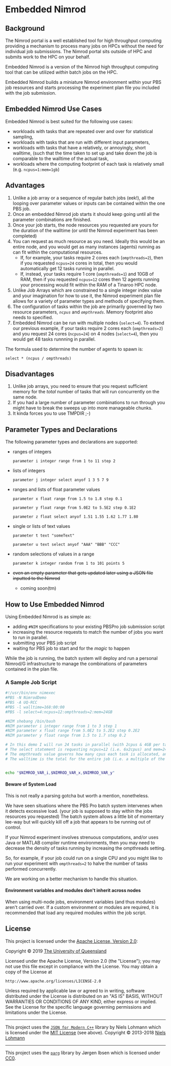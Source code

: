 # Embedded Nimrod

## Background

The Nimrod portal is a well established tool for high throughput computing providing a mechanism to process many jobs on HPCs without the need for individual job submissions. The Nimrod portal sits outside of HPC and submits work to the HPC on your behalf.
 
Embedded Nimrod is a version of the Nimrod high throughput computing tool that can be utilized _within_ batch jobs on the HPC.

Embedded Nimrod builds a miniature Nimrod environment _within_ your PBS job resources and starts processing the experiment plan file you included with the job submission.

## Embedded Nimrod Use Cases

Embedded Nimrod is best suited for the following use cases:
* workloads with tasks that are repeated over and over for statistical sampling,
* workloads with tasks that are run with different input parameters,
* workloads with tasks that have a relatively, or annoyingly, short walltime, 
(such that the time taken to set up and take down the job is comparable to the walltime of the actual task,
* workloads where the computing footprint of each task is relatively small (e.g. `ncpus=1:mem=1gb`) 

## Advantages

1. Unlike a job array or a sequence of regular batch jobs (eek!), all the looping over parameter values or inputs can be contained within the one PBS job. 
2. Once an embedded Nimrod job starts it should keep going until all the parameter combinations are finished.
3. Once your job starts, the node resources you requested are yours for the duration of the walltime (or until the Nimrod experiment has been completed) 
4. You can request as much resource as you need. Ideally this would be an entire node, and you would get as many instances (agents) running as can fit within the computational resources.
    *  If, for example, your tasks require 2 cores each (`ompthreads=2`), then if you requested `ncpus=24` cores in total, then you would automatically get 12 tasks running in parallel.
    *  If, instead, your tasks require 1 core (`ompthreads=1`) and 10GB of RAM, then if you requested `ncpus=12` cores then 12 agents running your processing would fit within the RAM of a Tinaroo HPC node. 
5. Unlike Job Arrays which are constrained to a single integer index value and your imagination for how to use it, the Nimrod experiment plan file allows for a variety of parameter types and methods of specifying them.
6. The configuration of tasks within the job are primarily governed by two resource parameters, *`ncpus`* and *`ompthreads`*. Memory footprint also needs to specified.
7. Embedded Nimrod can be run with multiple nodes (`select=4`). To extend our previous example, if your tasks require 2 cores each (`ompthreads=2`) and you request 24 cores (`ncpus=24`) on 4 nodes (`select=4`), then you would get 48 tasks runnning in parallel.

The formula used to determine the number of agents to spawn is:
```
select * (ncpus / ompthreads)
```

## Disadvantages

1. Unlike job arrays, you need to ensure that you request sufficient memory for the _total_ number of tasks that will run concurrently on the same node. 
2. If you had a large number of parameter combinations to run through you might have to break the sweeps up into more manageable chunks.
3. It kinda forces you to use TMPDIR ;-)

## Parameter Types and Declarations

The following parameter types and declarations are supported:

* ranges of integers 

  `parameter i integer range from 1 to 11 step 2`

* lists of integers 

  `parameter j integer select anyof 1 3 5 7 9`

* ranges and lists of float parameter values 

  `parameter x float range from 1.5 to 1.8 step 0.1`

  `parameter y float range from 5.0E2 to 5.5E2 step 0.1E2`

  `parameter z float select anyof 1.51 1.55 1.62 1.77 1.80`

* single or lists of text values

  `parameter t text "someText"`

  `parameter u text select anyof "AAA" "BBB" "CCC"`

* random selections of values in a range

  `parameter k integer random from 1 to 101 points 5`

* ~~even an empty parameter that gets updated later using a JSON file inputted to the Nimrod~~
  - coming soon(tm)

## How to Use Embedded Nimrod

Using Embedded Nimrod is as simple as:
* adding `#NIM` specifications to your existing PBSPro job submission script
* increasing the resource requests to match the number of jobs you want to run in parallel.
* submitting your PBS job script 
* waiting for PBS job to start and for the _magic_ to happen


While the job is running, the batch system will deploy and run a personal Nimrod/G infrastructure to manage the combinations of parameters contained in the plan file.

### A Sample Job Script 

```bash
#!/usr/bin/env nimexec
#PBS -N NimrodDemo
#PBS -A UQ-RCC
#PBS -l walltime=168:00:00
#PBS -l select=4:ncpus=12:ompthreads=2:mem=24GB

#NIM shebang /bin/bash
#NIM parameter i integer range from 1 to 3 step 1
#NIM parameter x float range from 5.0E2 to 5.2E2 step 0.2E2
#NIM parameter y float range from 1.5 to 1.7 step 0.2

# In this demo I will run 24 tasks in parallel (with 2cpus & 4GB per task) in 4 half a HPC nodes.
# The select statement is requesting ncpus=12 (i.e. 6x2cpus) and mem=24GB (i.e. 6x4GB) 
# The ompthreads value governs how many cpus each task is allocated, and ncpus / ompthreads governs how parallel instances can fit.
# The walltime is the total for the entire job (i.e. a multiple of the single task walltime)


echo "$NIMROD_VAR_i,$NIMROD_VAR_x,$NIMROD_VAR_y"
```

#### Beware of System Load

This is not really a parsing gotcha but worth a mention, nonetheless.

We have seen situations where the PBS Pro batch system intervenes when it detects excessive load.
(your job is supposed to stay within the jobs resources you requested)
The batch system allows a little bit of momentary lee-way but will quickly kill off a job that appears to be running out of control.

If your Nimrod experiment involves strenuous computations, and/or uses Java or MATLAB compiler runtime environments, then you may need to decrease the density of tasks running by increasing the ompthreads setting.

So, for example, if your job could run on a single CPU and you might like to run your experiment with `ompthreads=2` to halve the number of tasks performed concurrently.

We are working on a better mechanism to handle this situation.

#### Environment variables and modules don't inherit across nodes

When using multi-node jobs, environment variables (and thus modules) aren't carried over. If a custom environment or modules are required, it is recommended that load any required modules within the job script.

## License

This project is licensed under the [Apache License, Version 2.0](https://opensource.org/licenses/Apache-2.0):

Copyright &copy; 2019 [The University of Queensland](http://uq.edu.au/)

Licensed under the Apache License, Version 2.0 (the "License");
you may not use this file except in compliance with the License.
You may obtain a copy of the License at

    http://www.apache.org/licenses/LICENSE-2.0

Unless required by applicable law or agreed to in writing, software
distributed under the License is distributed on an "AS IS" BASIS,
WITHOUT WARRANTIES OR CONDITIONS OF ANY KIND, either express or implied.
See the License for the specific language governing permissions and
limitations under the License.

* * *

This project uses the [`JSON for Modern C++`](https://github.com/nlohmann/json) library by Niels Lohmann which is licensed under the [MIT License](http://opensource.org/licenses/MIT) (see above). Copyright &copy; 2013-2018 [Niels Lohmann](http://nlohmann.me/)

* * *

This project uses the [`parg`](https://github.com/jibsen/parg) library by Jørgen Ibsen which is licensed under [CC0](https://creativecommons.org/publicdomain/zero/1.0/).
